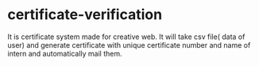 # certificate-verification
It is certificate system made for creative web.
It will take csv file( data of user) and generate certificate with unique certificate number and name of intern and automatically mail them.
